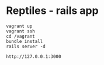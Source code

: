 Reptiles - rails app
====================


    vagrant up
    vagrant ssh
    cd /vagrant
    bundle install
    rails server -d

    http://127.0.0.1:3000


